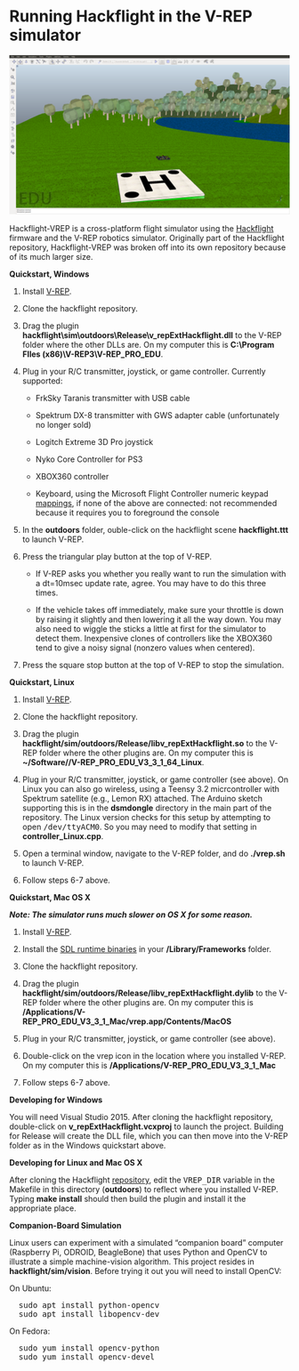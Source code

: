 # Running Hackflight in the V-REP simulator

<img src="hackflight.png">

Hackflight-VREP is a cross-platform flight simulator using the <a
href="https://github.com/simondlevy/Hackflight">Hackflight</a> firmware and the
V-REP robotics simulator.  Originally part of the Hackflight repository,
Hackflight-VREP was broken off into its own repository because of its much
larger size.

<b>Quickstart, Windows</b>

<ol>
<li> Install <a href="http://www.coppeliarobotics.com/downloads.html">V-REP</a>.
<p><li>Clone the hackflight repository.
<p><li>Drag the plugin <b>hackflight\sim\outdoors\Release\v_repExtHackflight.dll</b>
to the V-REP folder where the other DLLs are. On my computer this is
<b>C:\Program FIles (x86)\V-REP3\V-REP_PRO_EDU</b>.
<p><li>Plug in your R/C transmitter, joystick, or game controller. Currently supported:
<p><ul>
<li> FrkSky Taranis transmitter with USB cable
<p><li>Spektrum DX-8 transmitter with GWS adapter cable (unfortunately no longer sold)
<p><li>Logitch Extreme 3D Pro joystick
<p><li>Nyko Core Controller for PS3
<p><li>XBOX360 controller
<p><li>Keyboard, using the Microsoft Flight Controller numeric keypad 
<a href="http://www.flightsimbooks.com/flightsimhandbook/keyboardcontrols.php">mappings</a>,
if none of the above are connected: not recommended because it requires you 
to foreground the console
</ul>

<p><li> In the <b>outdoors</b> folder, ouble-click on the hackflight scene <b>hackflight.ttt</b> 
to launch V-REP.
<p><li> Press the triangular play button at the top of V-REP.
<p><ul>
<p><li> If V-REP asks you whether you really want to run the simulation with a dt=10msec
update rate, agree.  You may have to do this three times.
<p><li>If the vehicle takes off immediately, make sure your throttle is down by
raising it slightly and then lowering it all the way down.  You may also need to wiggle
the sticks a little at first for the simulator to detect them.  Inexpensive clones of 
controllers like the XBOX360 tend to give a noisy signal (nonzero values when
centered).
</ul>
<p><li>Press the square stop button at the top of V-REP to stop the simulation.
</ol>


<b>Quickstart, Linux</b>

<ol>
<li> Install <a href="http://www.coppeliarobotics.com/downloads.html">V-REP</a>.
<p><li>Clone the hackflight repository.
<p><li>Drag the plugin <b>hackflight/sim/outdoors/Release/libv_repExtHackflight.so</b>
to the V-REP folder where the other plugins are. On my computer this is
<b>~/Software//V-REP_PRO_EDU_V3_3_1_64_Linux</b>.
<p><li>Plug in your R/C transmitter, joystick, or game controller (see above).  On Linux you can
also go wireless, using a Teensy 3.2 micrcontroller with Spektrum satellite (e.g., Lemon RX) attached.
The Arduino sketch supporting this is in the <b>dsmdongle</b> directory in the main part of the repository.
The Linux version checks for this setup by attempting to open <tt>/dev/ttyACM0</tt>.  So you may need
to modify that setting in <b>controller_Linux.cpp</b>.
<p><li> Open a terminal window, navigate to the V-REP folder, and do <b>./vrep.sh</b> to launch V-REP.
<p><li> Follow steps 6-7 above.
</ol>

<b>Quickstart, Mac OS X</b>
<p>
<b><i>Note: The simulator runs much slower on OS X for some reason.</i></b>
<ol>
<li> Install <a href="http://www.coppeliarobotics.com/downloads.html">V-REP</a>.
<p><li> Install the <a href="https://www.libsdl.org/release/SDL2-2.0.4.dmg">SDL runtime binaries</a> 
in your <b>/Library/Frameworks</b> folder.
<p><li>Clone the hackflight repository.
<p><li>Drag the plugin <b>hackflight/sim/outdoors/Release/libv_repExtHackflight.dylib</b>
to the V-REP folder where the other plugins are. On my computer this is
<b>/Applications/V-REP_PRO_EDU_V3_3_1_Mac/vrep.app/Contents/MacOS</b>
<p><li>Plug in your R/C transmitter, joystick, or game controller (see above).
<p><li> Double-click on the vrep icon in the location where you installed V-REP.  
On my computer this is <b>/Applications/V-REP_PRO_EDU_V3_3_1_Mac</b>
<p><li> Follow steps 6-7 above.
</ol>


<b>Developing for Windows</b>

You will need Visual Studio 2015.  After cloning the hackflight repository,
double-click on <b>v_repExtHackflight.vcxproj</b> to launch the project.
Building for Release will create the DLL file, which you can then move into the
V-REP folder as in the Windows quickstart above.  

<b>Developing for Linux and Mac OS X</b>

After cloning the Hackflight <a href="https://github.com/simdlevy/Hackflight">repository</a>, 
edit the <tt>VREP\_DIR</tt> variable in the Makefile in this directory
(<b>outdoors</b>) to reflect where you installed V-REP.  Typing <b>make
install</b> should then build the plugin and install it the appropriate place.

<b>Companion-Board Simulation</b>

Linux users can experiment with a simulated &ldquo;companion board&rdquo; computer
(Raspberry Pi, ODROID, BeagleBone) that uses Python and OpenCV to illustrate a 
simple machine-vision algorithm.  This project resides in <b>hackflight/sim/vision</b>.
Before trying it out you will need to install OpenCV:  

<p>

On Ubuntu:
<pre>
  sudo apt install python-opencv
  sudo apt install libopencv-dev
</pre>

<p>

On Fedora:

<pre>
  sudo yum install opencv-python
  sudo yum install opencv-devel
</pre>


